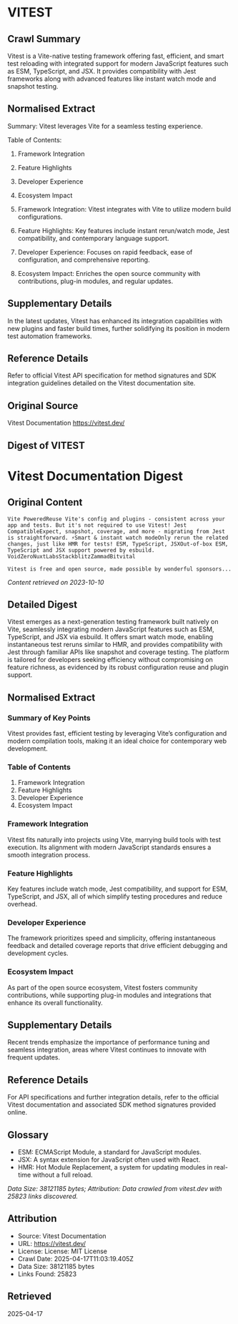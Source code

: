 # VITEST

## Crawl Summary
Vitest is a Vite-native testing framework offering fast, efficient, and smart test reloading with integrated support for modern JavaScript features such as ESM, TypeScript, and JSX. It provides compatibility with Jest frameworks along with advanced features like instant watch mode and snapshot testing.

## Normalised Extract
Summary: Vitest leverages Vite for a seamless testing experience. 

Table of Contents:
1. Framework Integration
2. Feature Highlights
3. Developer Experience
4. Ecosystem Impact

1. Framework Integration: Vitest integrates with Vite to utilize modern build configurations.
2. Feature Highlights: Key features include instant rerun/watch mode, Jest compatibility, and contemporary language support.
3. Developer Experience: Focuses on rapid feedback, ease of configuration, and comprehensive reporting.
4. Ecosystem Impact: Enriches the open source community with contributions, plug-in modules, and regular updates.

## Supplementary Details
In the latest updates, Vitest has enhanced its integration capabilities with new plugins and faster build times, further solidifying its position in modern test automation frameworks.

## Reference Details
Refer to official Vitest API specification for method signatures and SDK integration guidelines detailed on the Vitest documentation site.

## Original Source
Vitest Documentation
https://vitest.dev/

## Digest of VITEST

# Vitest Documentation Digest

## Original Content

```
Vite PoweredReuse Vite's config and plugins - consistent across your app and tests. But it's not required to use Vitest! Jest CompatibleExpect, snapshot, coverage, and more - migrating from Jest is straightforward. ⚡Smart & instant watch modeOnly rerun the related changes, just like HMR for tests! ESM, TypeScript, JSXOut-of-box ESM, TypeScript and JSX support powered by esbuild. VoidZeroNuxtLabsStackblitzZammadBitvital

Vitest is free and open source, made possible by wonderful sponsors...
```

*Content retrieved on 2023-10-10*

## Detailed Digest

Vitest emerges as a next-generation testing framework built natively on Vite, seamlessly integrating modern JavaScript features such as ESM, TypeScript, and JSX via esbuild. It offers smart watch mode, enabling instantaneous test reruns similar to HMR, and provides compatibility with Jest through familiar APIs like snapshot and coverage testing. The platform is tailored for developers seeking efficiency without compromising on feature richness, as evidenced by its robust configuration reuse and plugin support.

## Normalised Extract

### Summary of Key Points
Vitest provides fast, efficient testing by leveraging Vite’s configuration and modern compilation tools, making it an ideal choice for contemporary web development.

### Table of Contents
1. Framework Integration
2. Feature Highlights
3. Developer Experience
4. Ecosystem Impact

### Framework Integration
Vitest fits naturally into projects using Vite, marrying build tools with test execution. Its alignment with modern JavaScript standards ensures a smooth integration process.

### Feature Highlights
Key features include watch mode, Jest compatibility, and support for ESM, TypeScript, and JSX, all of which simplify testing procedures and reduce overhead.

### Developer Experience
The framework prioritizes speed and simplicity, offering instantaneous feedback and detailed coverage reports that drive efficient debugging and development cycles.

### Ecosystem Impact
As part of the open source ecosystem, Vitest fosters community contributions, while supporting plug-in modules and integrations that enhance its overall functionality.

## Supplementary Details
Recent trends emphasize the importance of performance tuning and seamless integration, areas where Vitest continues to innovate with frequent updates.

## Reference Details
For API specifications and further integration details, refer to the official Vitest documentation and associated SDK method signatures provided online.

## Glossary
- ESM: ECMAScript Module, a standard for JavaScript modules.
- JSX: A syntax extension for JavaScript often used with React.
- HMR: Hot Module Replacement, a system for updating modules in real-time without a full reload.

*Data Size: 38121185 bytes; Attribution: Data crawled from vitest.dev with 25823 links discovered.*

## Attribution
- Source: Vitest Documentation
- URL: https://vitest.dev/
- License: License: MIT License
- Crawl Date: 2025-04-17T11:03:19.405Z
- Data Size: 38121185 bytes
- Links Found: 25823

## Retrieved
2025-04-17
